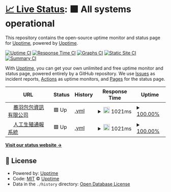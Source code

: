 # [📈 Live Status](https://upptime.github.io/upptime): <!--live status--> **🟩 All systems operational**

This repository contains the open-source uptime monitor and status page for [Upptime](https://upptime.js.org), powered by [Upptime](https://github.com/upptime/upptime).

[![Uptime CI](https://github.com/Canboo/upptime/workflows/Uptime%20CI/badge.svg)](https://github.com/Canboo/upptime/actions?query=workflow%3A%22Uptime+CI%22)
[![Response Time CI](https://github.com/Canboo/upptime/workflows/Response%20Time%20CI/badge.svg)](https://github.com/Canboo/upptime/actions?query=workflow%3A%22Response+Time+CI%22)
[![Graphs CI](https://github.com/Canboo/upptime/workflows/Graphs%20CI/badge.svg)](https://github.com/Canboo/upptime/actions?query=workflow%3A%22Graphs+CI%22)
[![Static Site CI](https://github.com/Canboo/upptime/workflows/Static%20Site%20CI/badge.svg)](https://github.com/Canboo/upptime/actions?query=workflow%3A%22Static+Site+CI%22)
[![Summary CI](https://github.com/Canboo/upptime/workflows/Summary%20CI/badge.svg)](https://github.com/Canboo/upptime/actions?query=workflow%3A%22Summary+CI%22)

With [Upptime](https://upptime.js.org), you can get your own unlimited and free uptime monitor and status page, powered entirely by a GitHub repository. We use [Issues](https://github.com/upptime/upptime/issues) as incident reports, [Actions](https://github.com/Canboo/upptime/actions) as uptime monitors, and [Pages](https://upptime.github.io/upptime) for the status page.

<!--start: status pages-->
<!-- This summary is generated by Upptime (https://github.com/upptime/upptime) -->
<!-- Do not edit this manually, your changes will be overwritten -->
<!-- prettier-ignore -->
| URL | Status | History | Response Time | Uptime |
| --- | ------ | ------- | ------------- | ------ |
| <img alt="" src="https://favicons.githubusercontent.com/www.ciaoyu.com.tw" height="13"> [蕎羽包包資訊有限公司](https://www.ciaoyu.com.tw) | 🟩 Up | [.yml](https://github.com/Canboo/upptime/commits/HEAD/history/.yml) | <details><summary><img alt="Response time graph" src="./graphs//response-time-week.png" height="20"> 1021ms</summary><br><a href="https://upptime.ciaoyu.com.tw/history/"><img alt="Response time 1021" src="https://img.shields.io/endpoint?url=https%3A%2F%2Fraw.githubusercontent.com%2FCanboo%2Fupptime%2FHEAD%2Fapi%2F%2Fresponse-time.json"></a><br><a href="https://upptime.ciaoyu.com.tw/history/"><img alt="24-hour response time 1021" src="https://img.shields.io/endpoint?url=https%3A%2F%2Fraw.githubusercontent.com%2FCanboo%2Fupptime%2FHEAD%2Fapi%2F%2Fresponse-time-day.json"></a><br><a href="https://upptime.ciaoyu.com.tw/history/"><img alt="7-day response time 1021" src="https://img.shields.io/endpoint?url=https%3A%2F%2Fraw.githubusercontent.com%2FCanboo%2Fupptime%2FHEAD%2Fapi%2F%2Fresponse-time-week.json"></a><br><a href="https://upptime.ciaoyu.com.tw/history/"><img alt="30-day response time 1021" src="https://img.shields.io/endpoint?url=https%3A%2F%2Fraw.githubusercontent.com%2FCanboo%2Fupptime%2FHEAD%2Fapi%2F%2Fresponse-time-month.json"></a><br><a href="https://upptime.ciaoyu.com.tw/history/"><img alt="1-year response time 1021" src="https://img.shields.io/endpoint?url=https%3A%2F%2Fraw.githubusercontent.com%2FCanboo%2Fupptime%2FHEAD%2Fapi%2F%2Fresponse-time-year.json"></a></details> | <details><summary><a href="https://upptime.ciaoyu.com.tw/history/">100.00%</a></summary><a href="https://upptime.ciaoyu.com.tw/history/"><img alt="All-time uptime 100.00%" src="https://img.shields.io/endpoint?url=https%3A%2F%2Fraw.githubusercontent.com%2FCanboo%2Fupptime%2FHEAD%2Fapi%2F%2Fuptime.json"></a><br><a href="https://upptime.ciaoyu.com.tw/history/"><img alt="24-hour uptime 100.00%" src="https://img.shields.io/endpoint?url=https%3A%2F%2Fraw.githubusercontent.com%2FCanboo%2Fupptime%2FHEAD%2Fapi%2F%2Fuptime-day.json"></a><br><a href="https://upptime.ciaoyu.com.tw/history/"><img alt="7-day uptime 100.00%" src="https://img.shields.io/endpoint?url=https%3A%2F%2Fraw.githubusercontent.com%2FCanboo%2Fupptime%2FHEAD%2Fapi%2F%2Fuptime-week.json"></a><br><a href="https://upptime.ciaoyu.com.tw/history/"><img alt="30-day uptime 100.00%" src="https://img.shields.io/endpoint?url=https%3A%2F%2Fraw.githubusercontent.com%2FCanboo%2Fupptime%2FHEAD%2Fapi%2F%2Fuptime-month.json"></a><br><a href="https://upptime.ciaoyu.com.tw/history/"><img alt="1-year uptime 100.00%" src="https://img.shields.io/endpoint?url=https%3A%2F%2Fraw.githubusercontent.com%2FCanboo%2Fupptime%2FHEAD%2Fapi%2F%2Fuptime-year.json"></a></details>
| <img alt="" src="https://favicons.githubusercontent.com/artm.hpa.gov.tw" height="13"> [人工生殖通報系統](https://artm.hpa.gov.tw) | 🟩 Up | [.yml](https://github.com/Canboo/upptime/commits/HEAD/history/.yml) | <details><summary><img alt="Response time graph" src="./graphs//response-time-week.png" height="20"> 1021ms</summary><br><a href="https://upptime.ciaoyu.com.tw/history/"><img alt="Response time 1021" src="https://img.shields.io/endpoint?url=https%3A%2F%2Fraw.githubusercontent.com%2FCanboo%2Fupptime%2FHEAD%2Fapi%2F%2Fresponse-time.json"></a><br><a href="https://upptime.ciaoyu.com.tw/history/"><img alt="24-hour response time 1021" src="https://img.shields.io/endpoint?url=https%3A%2F%2Fraw.githubusercontent.com%2FCanboo%2Fupptime%2FHEAD%2Fapi%2F%2Fresponse-time-day.json"></a><br><a href="https://upptime.ciaoyu.com.tw/history/"><img alt="7-day response time 1021" src="https://img.shields.io/endpoint?url=https%3A%2F%2Fraw.githubusercontent.com%2FCanboo%2Fupptime%2FHEAD%2Fapi%2F%2Fresponse-time-week.json"></a><br><a href="https://upptime.ciaoyu.com.tw/history/"><img alt="30-day response time 1021" src="https://img.shields.io/endpoint?url=https%3A%2F%2Fraw.githubusercontent.com%2FCanboo%2Fupptime%2FHEAD%2Fapi%2F%2Fresponse-time-month.json"></a><br><a href="https://upptime.ciaoyu.com.tw/history/"><img alt="1-year response time 1021" src="https://img.shields.io/endpoint?url=https%3A%2F%2Fraw.githubusercontent.com%2FCanboo%2Fupptime%2FHEAD%2Fapi%2F%2Fresponse-time-year.json"></a></details> | <details><summary><a href="https://upptime.ciaoyu.com.tw/history/">100.00%</a></summary><a href="https://upptime.ciaoyu.com.tw/history/"><img alt="All-time uptime 100.00%" src="https://img.shields.io/endpoint?url=https%3A%2F%2Fraw.githubusercontent.com%2FCanboo%2Fupptime%2FHEAD%2Fapi%2F%2Fuptime.json"></a><br><a href="https://upptime.ciaoyu.com.tw/history/"><img alt="24-hour uptime 100.00%" src="https://img.shields.io/endpoint?url=https%3A%2F%2Fraw.githubusercontent.com%2FCanboo%2Fupptime%2FHEAD%2Fapi%2F%2Fuptime-day.json"></a><br><a href="https://upptime.ciaoyu.com.tw/history/"><img alt="7-day uptime 100.00%" src="https://img.shields.io/endpoint?url=https%3A%2F%2Fraw.githubusercontent.com%2FCanboo%2Fupptime%2FHEAD%2Fapi%2F%2Fuptime-week.json"></a><br><a href="https://upptime.ciaoyu.com.tw/history/"><img alt="30-day uptime 100.00%" src="https://img.shields.io/endpoint?url=https%3A%2F%2Fraw.githubusercontent.com%2FCanboo%2Fupptime%2FHEAD%2Fapi%2F%2Fuptime-month.json"></a><br><a href="https://upptime.ciaoyu.com.tw/history/"><img alt="1-year uptime 100.00%" src="https://img.shields.io/endpoint?url=https%3A%2F%2Fraw.githubusercontent.com%2FCanboo%2Fupptime%2FHEAD%2Fapi%2F%2Fuptime-year.json"></a></details>

<!--end: status pages-->

[**Visit our status website →**](https://upptime.github.io/upptime)

## 📄 License

- Powered by: [Upptime](https://github.com/upptime/upptime)
- Code: [MIT](./LICENSE) © [Upptime](https://upptime.js.org)
- Data in the `./history` directory: [Open Database License](https://opendatacommons.org/licenses/odbl/1-0/)
